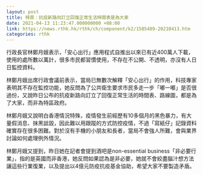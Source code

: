 ```yaml
---
layout: post
title: 特首：抗疫新路向訂立回復正常生活時間表是為大家
date: 2021-04-13 11:23:47.000000000 +08:00
link: https://news.rthk.hk/rthk/ch/component/k2/1585489-20210413.htm
categories: rthk
---
```


行政長官林鄭月娥表示，「安心出行」應用程式自推出以來已有近400萬人下載，使用的處所數以萬計，很多市民都習慣使用，不存在不公開、不透明，亦沒有人日日監控資料。

林鄭月娥出席行政會議前表示，當局已無數次解釋「安心出行」的作用，科技專家表明其不存在監控功能，她反問為了公共衛生要求市民多走一步「嘟一嘟」是否很過份，又說昨日公布的抗疫新路向訂立了回復正常生活的時間表、路線圖，都是為了大家，而非為特區政府。

林鄭月娥又說明白香港情況特殊，疫情發生前經歷有10多個月的黑色暴力，有大量假消息、抹黑詆毀，因此難以用跟蹤的方式防控疫情，不過「寫紙仔」記錄資料確實存在很多困難。對於沒有手機的小朋友和長者，當局不會強人所難，會與業界討論如何處理例外情況。

林鄭月娥又提到，昨日她在記者會提到酒吧是non-essential business「非必要行業」，指的是英國而非香港，她反問如果認為是非必要，她就不會絞盡腦汁想方法讓這些行業復業，以及提出以4億元防疫抗疫基金協助，希望大家不要製造矛盾。

